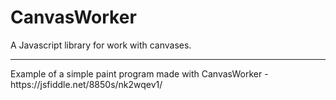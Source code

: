 # CanvasWorker
A Javascript library for work with canvases.
<hr>
Example of a simple paint program made with CanvasWorker - https://jsfiddle.net/8850s/nk2wqev1/

